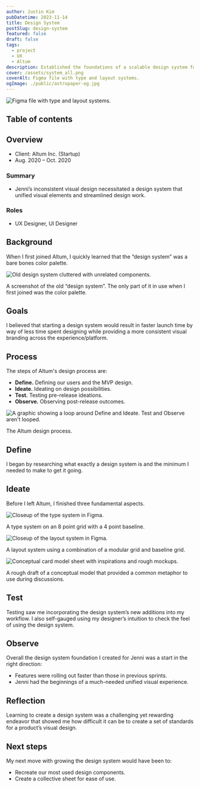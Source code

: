 ```yaml
---
author: Justin Kim
pubDatetime: 2023-11-14
title: Design System
postSlug: design-system
featured: false
draft: false
tags:
  - project
  - UX
  - Altum
description: Established the foundations of a scalable design system for an artificial intelligence platform.
cover: /assets/system_all.png
coverAlt: Figma file with type and layout systems.
ogImage: ./public/astropaper-og.jpg
---
```


![Figma file with type and layout systems.](/assets/system_all.png)

## Table of contents

## Overview

- Client: Altum Inc. (Startup)
- Aug. 2020 – Oct. 2020

### Summary

- Jenni’s inconsistent visual design necessitated a design system that unified visual elements and streamlined design work.

### Roles

- UX Designer, UI Designer

## Background

When I first joined Altum, I quickly learned that the “design system” was a bare bones color palette.

![Old design system cluttered with unrelated components.](@assets/images/design_system/system_old.png)

<p class="post-image">A screenshot of the old “design system”. The only part of it in use when I first joined was the color palette.</p>

## Goals

I believed that starting a design system would result in faster launch time by way of less time spent designing while providing a more consistent visual branding across the experience/platform.

## Process

The steps of Altum's design process are:

- **Define.** Defining our users and the MVP design.
- **Ideate.** Ideating on design possibilities.
- **Test.** Testing pre-release ideations.
- **Observe.** Observing post-release outcomes.

![A graphic showing a loop around Define and Ideate. Test and Observe aren't looped.](@assets/images/process.png)

<p class="post-image">The Altum design process.</p>

## Define

I began by researching what exactly a design system is and the minimum I needed to make to get it going.

## Ideate

Before I left Altum, I finished three fundamental aspects.

![Closeup of the type system in Figma.](@assets/images/design_system/system_type.png)

<p class="post-image">A type system on an 8 point grid with a 4 point baseline.</p>

![Closeup of the layout system in Figma.](https://www.heyjustinkim.com/images/Design%20System/system_layout.png)

<p class="post-image">A layout system using a combination of a modular grid and baseline grid.</p>

![Conceptual card model sheet with inspirations and rough mockups.](@assets/images/design_system/model.png)

<p class="post-image">A rough draft of a conceptual model that provided a common metaphor to use during discussions.</p>

## Test

Testing saw me incorporating the design system’s new additions into my workflow. I also self-gauged using my designer’s intuition to check the feel of using the design system.

## Observe

Overall the design system foundation I created for Jenni was a start in the right direction:

- Features were rolling out faster than those in previous sprints.
- Jenni had the beginnings of a much-needed unified visual experience.

## Reflection

Learning to create a design system was a challenging yet rewarding endeavor that showed me how difficult it can be to create a set of standards for a product’s visual design.

## Next steps

My next move with growing the design system would have been to:

- Recreate our most used design components.
- Create a collective sheet for ease of use.
